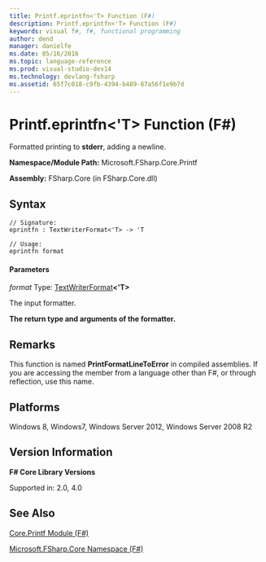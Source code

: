 ```yaml
---
title: Printf.eprintfn<'T> Function (F#)
description: Printf.eprintfn<'T> Function (F#)
keywords: visual f#, f#, functional programming
author: dend
manager: danielfe
ms.date: 05/16/2016
ms.topic: language-reference
ms.prod: visual-studio-dev14
ms.technology: devlang-fsharp
ms.assetid: 65f7c018-c9fb-4394-b489-87a56f1e9b7d 
---
```


# Printf.eprintfn<'T> Function (F#)

Formatted printing to **stderr**, adding a newline.

**Namespace/Module Path:** Microsoft.FSharp.Core.Printf

**Assembly:** FSharp.Core (in FSharp.Core.dll)


## Syntax

```
// Signature:
eprintfn : TextWriterFormat<'T> -> 'T

// Usage:
eprintfn format
```

#### Parameters
*format*
Type: [TextWriterFormat](https://msdn.microsoft.com/library/2080c4a5-7bdd-4a01-8e01-10b498af92de)**&lt;'T&gt;**


The input formatter.



**The return type and arguments of the formatter.**
## Remarks
This function is named **PrintFormatLineToError** in compiled assemblies. If you are accessing the member from a language other than F#, or through reflection, use this name.


## Platforms
Windows 8, Windows7, Windows Server 2012, Windows Server 2008 R2


## Version Information
**F# Core Library Versions**

Supported in: 2.0, 4.0




## See Also
[Core.Printf Module &#40;F&#35;&#41;](Core.Printf-Module-%5BFSharp%5D.md)

[Microsoft.FSharp.Core Namespace &#40;F&#35;&#41;](Microsoft.FSharp.Core-Namespace-%5BFSharp%5D.md)


